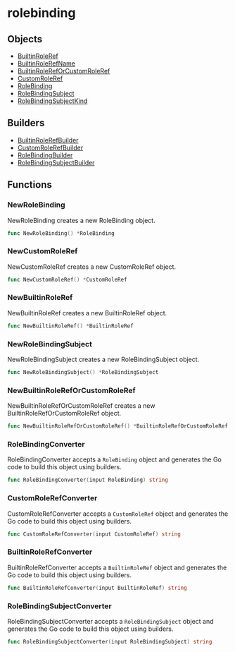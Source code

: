 # rolebinding

## Objects

 * <span class="badge object-type-struct"></span> [BuiltinRoleRef](./object-BuiltinRoleRef.md)
 * <span class="badge object-type-enum"></span> [BuiltinRoleRefName](./object-BuiltinRoleRefName.md)
 * <span class="badge object-type-struct"></span> [BuiltinRoleRefOrCustomRoleRef](./object-BuiltinRoleRefOrCustomRoleRef.md)
 * <span class="badge object-type-struct"></span> [CustomRoleRef](./object-CustomRoleRef.md)
 * <span class="badge object-type-struct"></span> [RoleBinding](./object-RoleBinding.md)
 * <span class="badge object-type-struct"></span> [RoleBindingSubject](./object-RoleBindingSubject.md)
 * <span class="badge object-type-enum"></span> [RoleBindingSubjectKind](./object-RoleBindingSubjectKind.md)
## Builders

 * <span class="badge builder"></span> [BuiltinRoleRefBuilder](./builder-BuiltinRoleRefBuilder.md)
 * <span class="badge builder"></span> [CustomRoleRefBuilder](./builder-CustomRoleRefBuilder.md)
 * <span class="badge builder"></span> [RoleBindingBuilder](./builder-RoleBindingBuilder.md)
 * <span class="badge builder"></span> [RoleBindingSubjectBuilder](./builder-RoleBindingSubjectBuilder.md)
## Functions

### <span class="badge function"></span> NewRoleBinding

NewRoleBinding creates a new RoleBinding object.

```go
func NewRoleBinding() *RoleBinding
```

### <span class="badge function"></span> NewCustomRoleRef

NewCustomRoleRef creates a new CustomRoleRef object.

```go
func NewCustomRoleRef() *CustomRoleRef
```

### <span class="badge function"></span> NewBuiltinRoleRef

NewBuiltinRoleRef creates a new BuiltinRoleRef object.

```go
func NewBuiltinRoleRef() *BuiltinRoleRef
```

### <span class="badge function"></span> NewRoleBindingSubject

NewRoleBindingSubject creates a new RoleBindingSubject object.

```go
func NewRoleBindingSubject() *RoleBindingSubject
```

### <span class="badge function"></span> NewBuiltinRoleRefOrCustomRoleRef

NewBuiltinRoleRefOrCustomRoleRef creates a new BuiltinRoleRefOrCustomRoleRef object.

```go
func NewBuiltinRoleRefOrCustomRoleRef() *BuiltinRoleRefOrCustomRoleRef
```

### <span class="badge function"></span> RoleBindingConverter

RoleBindingConverter accepts a `RoleBinding` object and generates the Go code to build this object using builders.

```go
func RoleBindingConverter(input RoleBinding) string
```

### <span class="badge function"></span> CustomRoleRefConverter

CustomRoleRefConverter accepts a `CustomRoleRef` object and generates the Go code to build this object using builders.

```go
func CustomRoleRefConverter(input CustomRoleRef) string
```

### <span class="badge function"></span> BuiltinRoleRefConverter

BuiltinRoleRefConverter accepts a `BuiltinRoleRef` object and generates the Go code to build this object using builders.

```go
func BuiltinRoleRefConverter(input BuiltinRoleRef) string
```

### <span class="badge function"></span> RoleBindingSubjectConverter

RoleBindingSubjectConverter accepts a `RoleBindingSubject` object and generates the Go code to build this object using builders.

```go
func RoleBindingSubjectConverter(input RoleBindingSubject) string
```

